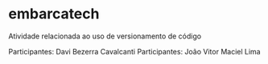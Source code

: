 # embarcatech
Atividade relacionada ao uso de versionamento de código

Participantes: Davi Bezerra Cavalcanti
Participantes: João Vitor Maciel Lima